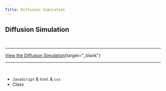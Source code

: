 ```yaml
---
Title: Diffusion Simulation
---
```


## Diffusion Simulation

<br>

---

[View the Diffusion Simulation](https://eaglesoftworks.github.io/Diffusion/ "Molecular Diffusion Simulation"){target="_blank"}

---

<br>

* `JavaScript` & `html` & `css`
* Class
